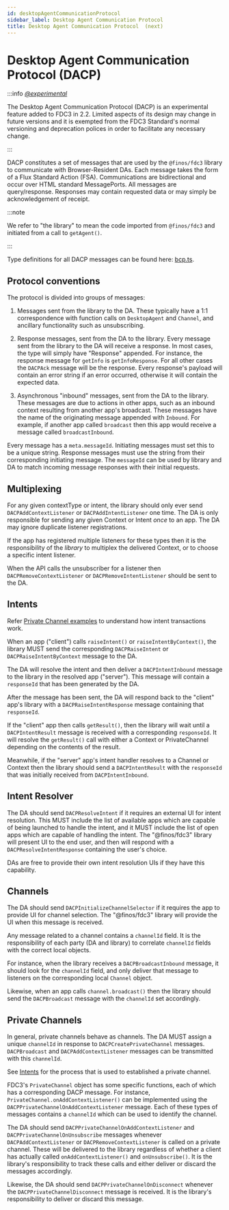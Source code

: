 ```yaml
---
id: desktopAgentCommunicationProtocol
sidebar_label: Desktop Agent Communication Protocol 
title: Desktop Agent Communication Protocol  (next)
---
```


# Desktop Agent Communication Protocol (DACP)

:::info _[@experimental](../fdc3-compliance#experimental-features)_

The Desktop Agent Communication Protocol (DACP) is an experimental feature added to FDC3 in 2.2. Limited aspects of its design may change in future versions and it is exempted from the FDC3 Standard's normal versioning and deprecation polices in order to facilitate any necessary change.

:::

DACP constitutes a set of messages that are used by the `@finos/fdc3` library to communicate with Browser-Resident DAs. Each message takes the form of a Flux Standard Action (FSA). Communications are bidirectional and occur over HTML standard MessagePorts. All messages are query/response. Responses may contain requested data or may simply be acknowledgement of receipt.

:::note

We refer to "the library" to mean the code imported from `@finos/fdc3` and initiated from a call to `getAgent()`.

:::

Type definitions for all DACP messages can be found here: [bcp.ts](TODO).

## Protocol conventions

The protocol is divided into groups of messages:

1) Messages sent from the library to the DA. These typically have a 1:1 correspondence with function calls on `DesktopAgent` and `Channel`, and ancillary functionality such as unsubscribing.

2) Response messages, sent from the DA to the library. Every message sent from the library to the DA will receive a response. In most cases, the type will simply have "Response" appended. For instance, the response message for `getInfo` is `getInfoResponse`. For all other cases the `DACPAck` message will be the response. Every response's payload will contain an error string if an error occurred, otherwise it will contain the expected data.

3) Asynchronous "inbound" messages, sent from the DA to the library. These messages are due to actions in other apps, such as an inbound context resulting from another app's broadcast. These messages have the name of the originating message appended with `Inbound`. For example, if another app called `broadcast` then this app would receive a message called `broadcastInbound`.

Every message has a `meta.messageId`. Initiating messages must set this to be a unique string. Response messages must use the string from their corresponding initiating message. The `messageId` can be used by library and DA to match incoming message responses with their initial requests.

## Multiplexing

For any given contextType or intent, the library should only ever send `DACPAddContextListener` or `DACPAddIntentListener` one time. The DA is only responsible for sending any given Context or Intent _once_ to an app. The DA may ignore duplicate listener registrations.

If the app has registered multiple listeners for these types then it is the responsibility of the _library_ to multiplex the delivered Context, or to choose a specific intent listener.

When the API calls the unsubscriber for a listener then `DACPRemoveContextListener` or `DACPRemoveIntentListener` should be sent to the DA.

## Intents

Refer [Private Channel examples](../ref/PrivateChannel.md#server-side-example) to understand how intent transactions work.

When an app ("client") calls `raiseIntent()` or `raiseIntentByContext()`, the library MUST send the corresponding `DACPRaiseIntent` or `DACPRaiseIntentByContext` message to the DA.

The DA will resolve the intent and then deliver a `DACPIntentInbound` message to the library in the resolved app ("server"). This message will contain a `responseId` that has been generated by the DA.

After the message has been sent, the DA will respond back to the "client" app's library with a `DACPRaiseIntentResponse` message containing that `responseId`.

If the "client" app then calls `getResult()`, then the library will wait until a `DACPIntentResult` message is received with a corresponding `responseId`. It will resolve the `getResult()` call with either a Context or PrivateChannel depending on the contents of the result.

Meanwhile, if the "server" app's intent handler resolves to a Channel or Context then the library should send a `DACPIntentResult` with the `responseId` that was initially received from `DACPIntentInbound`.


## Intent Resolver

The DA should send `DACPResolveIntent` if it requires an external UI for intent resolution. This MUST include the list of available apps which are capable of being launched to handle the intent, and it MUST include the list of open apps which are capable of handling the intent. The "@finos/fdc3" library will present UI to the end user, and then will respond with a `DACPResolveIntentResponse` containing the user's choice.

DAs are free to provide their own intent resolution UIs if they have this capability.

## Channels

The DA should send `DACPInitializeChannelSelector` if it requires the app to provide UI for channel selection. The "@finos/fdc3" library will provide the UI when this message is received.

Any message related to a channel contains a `channelId` field. It is the responsibility of each party (DA and library) to correlate `channelId` fields with the correct local objects.

For instance, when the library receives a `DACPBroadcastInbound` message, it should look for the `channelId` field, and only deliver that message to listeners on the corresponding local `Channel` object.

Likewise, when an app calls `channel.broadcast()` then the library should send the `DACPBroadcast` message with the `channelId` set accordingly.

## Private Channels

In general, private channels behave as channels. The DA MUST assign a unique `channelId` in response to `DACPCreatePrivateChannel` messages. `DACPBroadcast` and `DACPAddContextListener` messages can be transmitted with this `channelId`.

See [Intents](#intents) for the process that is used to established a private channel.

FDC3's `PrivateChannel` object has some specific functions, each of which has a corresponding DACP message. For instance, `PrivateChannel.onAddContextListener()` can be implemented using the `DACPPrivateChannelOnAddContextListener` message. Each of these types of messages contains a `channelId` which can be used to identify the channel.

The DA should send `DACPPrivateChannelOnAddContextListener` and `DACPPrivateChannelOnUnsubscribe` messages whenever `DACPAddContextListener` or `DACPRemoveContextListener` is called on a private channel. These will be delivered to the library regardless of whether a client has actually called `onAddContextListener()` and `onUnsubscribe()`. It is the library's responsibility to track these calls and either deliver or discard the messages accordingly.

Likewise, the DA should send `DACPPrivateChannelOnDisconnect` whenever the `DACPPrivateChannelDisconnect` message is received. It is the library's responsibility to deliver or discard this message.
